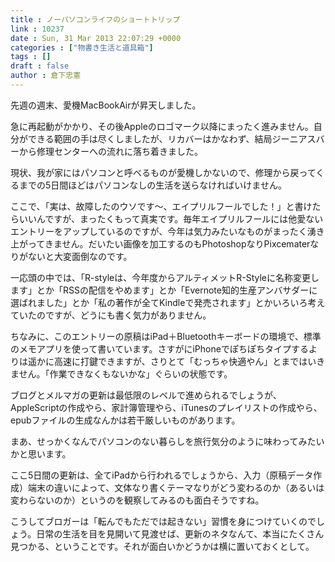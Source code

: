 ```yaml
---
title : ノーパソコンライフのショートトリップ
link : 10237
date : Sun, 31 Mar 2013 22:07:29 +0000
categories : ["物書き生活と道具箱"]
tags : []
draft : false
author : 倉下忠憲
---
```


先週の週末、愛機MacBookAirが昇天しました。

急に再起動がかかり、その後Appleのロゴマーク以降にまったく進みません。自分ができる範囲の手は尽くしましたが、リカバーはかなわず、結局ジーニアスバーから修理センターへの流れに落ち着きました。

現状、我が家にはパソコンと呼べるものが愛機しかないので、修理から戻ってくるまでの5日間ほどはパソコンなしの生活を送らなければいけません。

ここで、「実は、故障したのウソです〜、エイプリルフールでした！」と書けたらいいんですが、まったくもって真実です。毎年エイプリルフールには他愛ないエントリーをアップしているのですが、今年は気力みたいなものがまったく湧き上がってきません。だいたい画像を加工するのもPhotoshopなりPixcematerなりがないと大変面倒なのです。

一応頭の中では、「R-styleは、今年度からアルティメットR-Styleに名称変更します」とか「RSSの配信をやめます」とか「Evernote知的生産アンバサダーに選ばれました」とか「私の著作が全てKindleで発売されます」とかいろいろ考えていたのですが、どうにも書く気力がありません。

ちなみに、このエントリーの原稿はiPad＋Bluetoothキーボードの環境で、標準のメモアプリを使って書いています。さすがにiPhoneでぽちぽちタイプするよりは遥かに高速に打鍵できますが、さりとて「むっちゃ快適やん」とまではいきません。「作業できなくもないかな」ぐらいの状態です。

ブログとメルマガの更新は最低限のレベルで進められるでしょうが、AppleScriptの作成やら、家計簿管理やら、iTunesのプレイリストの作成やら、epubファイルの生成なんかは若干厳しいものがあります。

まあ、せっかくなんでパソコンのない暮らしを旅行気分のように味わってみたいかと思います。

ここ5日間の更新は、全てiPadから行われるでしょうから、入力（原稿データ作成）端末の違いによって、文体なり書くテーマなりがどう変わるのか（あるいは変わらないのか）というのを観察してみるのも面白そうですね。

こうしてブロガーは「転んでもただでは起きない」習慣を身につけていくのでしょう。日常の生活を目を見開いて見渡せば、更新のネタなんて、本当にたくさん見つかる、ということです。それが面白いかどうかは横に置いておくとして。